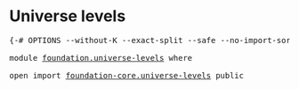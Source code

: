 # Universe levels

<pre class="Agda"><a id="28" class="Symbol">{-#</a> <a id="32" class="Keyword">OPTIONS</a> <a id="40" class="Pragma">--without-K</a> <a id="52" class="Pragma">--exact-split</a> <a id="66" class="Pragma">--safe</a> <a id="73" class="Pragma">--no-import-sorts</a> <a id="91" class="Symbol">#-}</a>

<a id="96" class="Keyword">module</a> <a id="103" href="foundation.universe-levels.html" class="Module">foundation.universe-levels</a> <a id="130" class="Keyword">where</a>

<a id="137" class="Keyword">open</a> <a id="142" class="Keyword">import</a> <a id="149" href="foundation-core.universe-levels.html" class="Module">foundation-core.universe-levels</a> <a id="181" class="Keyword">public</a>
</pre>